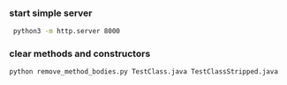 ### start simple server
```bash
 python3 -m http.server 8000
```

### clear methods and constructors 
```bash
python remove_method_bodies.py TestClass.java TestClassStripped.java
```